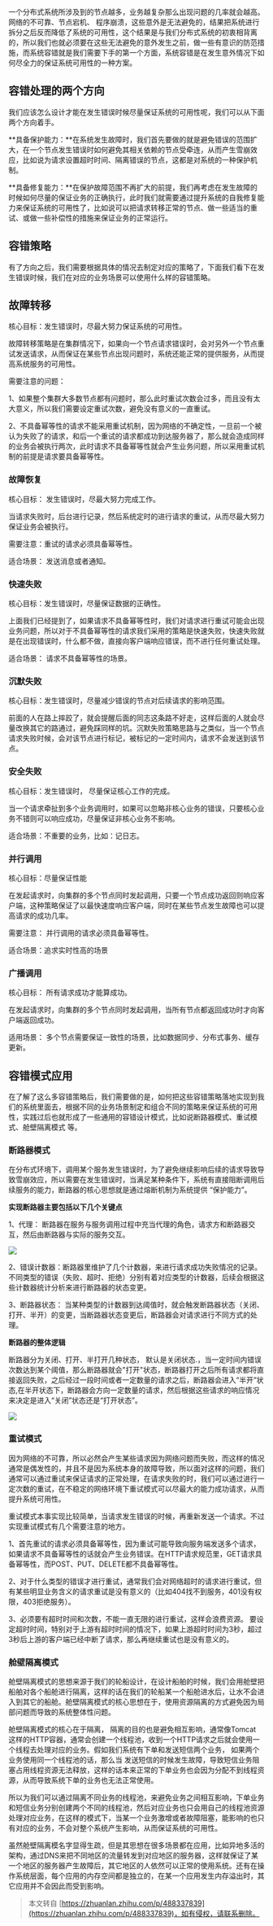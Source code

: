 



一个分布式系统所涉及到的节点越多，业务越复杂那么出现问题的几率就会越高。网络的不可靠、节点宕机、 程序崩溃，这些意外是无法避免的，结果把系统进行拆分之后反而降低了系统的可用性，这个结果是与我们分布式系统的初衷相背离的，所以我们也就必须要在这些无法避免的意外发生之前，做一些有意识的防范措施，而系统容错就是我们需要下手的第一个方面，系统容错是在发生意外情况下如何尽全力的保证系统可用性的一种方案。

  

## **容错处理的两个方向**


我们应该怎么设计才能在发生错误时候尽量保证系统的可用性呢，我们可以从下面两个方向着手。

**具备保护能力：**在系统发生故障时，我们首先要做的就是避免错误的范围扩大，在一个节点发生错误时如何避免其相关依赖的节点受牵连，从而产生雪崩效应，比如说为请求设置超时时间、隔离错误的节点，这都是对系统的一种保护机制。

**具备修复能力：**在保护故障范围不再扩大的前提，我们再考虑在发生故障的时候如何尽量的保证业务的正确执行，此时我们就需要通过提升系统的自我修复能力来保证系统的可用性了，比如说可以把请求转移正常的节点、做一些适当的重试、或做一些补偿性的措施来保证业务的正常运行。

  

  

## **容错策略**


有了方向之后，我们需要根据具体的情况去制定对应的策略了，下面我们看下在发生错误时候，我们在对应的业务场景可以使用什么样的容错策略。

  

## **故障转移**

核心目标：发生错误时，尽最大努力保证系统的可用性。

故障转移策略是在集群情况下，如果向一个节点请求错误时，会对另外一个节点重试发送请求，从而保证在某些节点出现问题时，系统还能正常的提供服务，从而提高系统服务的可用性。

需要注意的问题：

1、如果整个集群大多数节点都有问题时，那么此时重试次数会过多，而且没有太大意义，所以我们需要设定重试次数，避免没有意义的一直重试。

2、不具备幂等性的请求不能采用重试机制，因为网络的不确定性，一旦前一个被认为失败了的请求，和后一个重试的请求都成功到达服务器了，那么就会造成同样的业务会被执行两次，此时请求不具备幂等性就会产生业务问题，所以采用重试机制的前提是请求要具备幂等性。

  

### **故障恢复**

核心目标： 发生错误时，尽最大努力完成工作。

当请求失败时，后台进行记录，然后系统定时的进行请求的重试，从而尽最大努力保证业务会被执行。

需要注意：重试的请求必须具备幂等性。

适合场景： 发送消息或者通知。

  

  

### **快速失败**

核心目标：发生错误时，尽量保证数据的正确性。

上面我们已经提到了，如果请求不具备幂等性时，我们对请求进行重试可能会出现业务问题，所以对于不具备幂等性的请求我们采用的策略是快速失败，快速失败就是在出现错误时，什么都不做，直接向客户端响应错误，而不进行任何重试处理。

适合场景： 请求不具备幂等性的场景。

  

### **沉默失败**

核心目标：发生错误时，尽量减少错误的节点对后续请求的影响范围。

前面的人在路上摔跤了，就会提醒后面的同志这条路不好走，这样后面的人就会尽量改换其它的路通过，避免踩同样的坑。沉默失败策略思路与之类似，当一个节点请求失败时候，会对该节点进行标记，被标记的一定时间内，请求不会发送到该节点。

  

  

### **安全失败**

核心目标：发生错误时， 尽量保证核心工作的完成。

当一个请求牵扯到多个业务调用时，如果可以忽略非核心业务的错误，只要核心业务不错则可以响应成功，尽量保证非核心业务不影响。

适合场景：不重要的业务，比如：记日志。

  

  

### **并行调用**

核心目标：尽量保证性能

在发起请求时，向集群的多个节点同时发起调用，只要一个节点成功返回则响应客户端，这种策略保证了以最快速度响应客户端，同时在某些节点发生故障也可以提高请求的成功几率。

需要注意： 并行调用的请求必须具备幂等性。

适合场景：追求实时性高的场景

  

  

### **广播调用**

核心目标： 所有请求成功才能算成功。

在发起请求时，向集群的多个节点同时发起调用，当所有节点都返回成功时才向客户端返回成功。

适用场景： 多个节点需要保证一致性的场景，比如数据同步、分布式事务、缓存更新。

  

  

  

## **容错模式应用**


在了解了这么多容错策略后，我们需要做的是，如何把这些容错策略落地实现到我们的系统里面去，根据不同的业务场景制定和组合不同的策略来保证系统的可用性，实践过后也就形成了一些通用的容错设计模式，比如说断路器模式、重试模式、舱壁隔离模式 等。

  

### **断路器模式**

在分布式环境下，调用某个服务发生错误时，为了避免继续影响后续的请求导致导致雪崩效应，所以需要在发生错误时，当满足某种条件下，系统有直接阻断调用后续服务的能力，断路器的核心思想就是通过熔断机制为系统提供 “保护能力”。

  

**实现断路器主要包括以下几个关键点**

1、代理： 断路器在服务与服务调用过程中充当代理的角色，请求方和断路器交互，然后由断路器与实际的服务交互。

![](https://cdn.jsdelivr.net/gh/wuwenyishi/shared@image/2022/04/07/1138-ZvWtcU.jpg)

  

2、错误计数器：断路器里维护了几个计数器，来进行请求成功失败情况的记录。 不同类型的错误（失败、超时、拒绝）分别有着对应类型的计数器，后续会根据这些计数器统计分析来进行断路器的状态变更。

3、断路器状态： 当某种类型的计数器到达阈值时，就会触发断路器状态（关闭、打开、半开）的变更，当断路器状态变更后，断路器会对请求进行不同方式的处理。

  

**断路器的整体逻辑**

断路器分为关闭、打开、半打开几种状态， 默认是关闭状态.，当一定时间内错误次数达到某个阈值，那么断路器就会"打开"状态，断路器打开之后所有请求都将直接返回失败，之后经过一段时间或者一定数量的请求之后，断路器会进入“半开”状态,在半开状态下，断路器会方向一定数量的请求，然后根据这些请求的响应情况来决定是进入“关闭”状态还是“打开状态”。

![](https://cdn.jsdelivr.net/gh/wuwenyishi/shared@image/2022/04/07/1138-RPqYuF.jpg)

  

### **重试模式**

因为网络的不可靠，所以必然会产生某些请求因为网络问题而失败，而这样的情况通常是偶发性的，并且不是因为系统本身的故障导致，所以面对这样的问题，我们通常可以通过重试来保证请求的正常处理，在请求失败的时，我们可以通过进行一定次数的重试，在不稳定的网络环境下重试模式可以尽最大的能力成功请求，从而提升系统可用性。

  

重试模式本事实现比较简单，当请求发生错误的时候，再重新发送一个请求。不过实现重试模式有几个需要注意的地方。

1、首先重试的请求必须具备幂等性，因为重试可能导致向服务端发送多个请求，如果请求不具备幂等性的话就会产生业务错误。在HTTP请求规范里，GET请求具备幂等性，而POST、PUT、DELETE都不具备幂等性。

2、对于什么类型的错误才进行重试，通常我们会对网络超时的请求进行重试，但有某些明显业务含义的请求重试是没有意义的（比如404找不到服务，401没有权限，403拒绝服务）。

3、必须要有超时时间和次数，不能一直无限的进行重试，这样会浪费资源。 要设定超时时间，特别对于上游有超时时间的情况下，如果上游超时时间为3秒，超过3秒后上游的客户端已经中断了请求，那么再继续重试也是没有意义的。

  

  

### **舱壁隔离模式**

舱壁隔离模式的思想来源于我们的轮船设计，在设计船舶的时候，我们会用舱壁把船舶对各个船舱进行隔离，这样的话在我们的轮船某一个船舱进水后，让水不会进入到其它的船舱。舱壁隔离模式的核心思想在于，使用资源隔离的方式避免因为局部问题而导致的系统整体性问题。

舱壁隔离模式的核心在于隔离， 隔离的目的也是避免相互影响，通常像Tomcat 这样的HTTP容器，通常会创建一个线程池，收到一个HTTP请求之后就会使用一个线程去处理对应的业务。假如我们系统有下单和发送短信两个业务， 如果两个业务使用同一个线程池的话，那么当 发送短信的时候发生故障，导致短信业务阻塞占用线程资源无法释放，这样的话本来正常的下单业务也会因为分配不到线程资源，从而导致系统下单的业务也无法正常使用。

所以为我们可以通过隔离不同业务的线程池，来避免业务之间相互影响，下单业务和短信业务分别创建两个不同的线程池，然后对应业务也只会用自己的线程池资源处理对应业务，在这样的模式下，当某一个业务激增或者故障阻塞，能影响的也只有对应的业务，不会对整个系统产生影响，从而保证系统的可用性。

  

虽然舱壁隔离模名字显得生疏，但是其思想在很多场景都在应用，比如异地多活的架构，通过DNS来把不同地区的流量转发到对应地区的服务器，这样就保证了某一个地区的服务器产生故障后，其它地区的人依然可以正常的使用系统。还有在操作系统层面，每个应用的内存空间都是独立的，在某一个应用发生内存溢出时，其它应用并不会因此而受到影响。

  

> 本文转自 [https://zhuanlan.zhihu.com/p/488337839](https://zhuanlan.zhihu.com/p/488337839)，如有侵权，请联系删除。